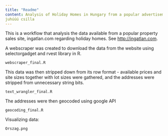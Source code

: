 ```yaml
---
title: "Readme"
content: Analysis of Holiday Homes in Hungary from a popular advertisement site ingatlan.com 
juhúúú csilla
---
```


This is a workflow that analysis the data available from a popular property sales site, ingatlan.com regarding holiday homes. See <http://ingatlan.com>.

A webscraper was created to download the data from the website using selectorgadget and rvest library in R. 

```{r}
webscraper_final.R
```

This data was then stripped down from its row format - available prices and site sizes together with lot sizes were gathered, and the addresses were stripped from unnecessary string bits. 

```{r}
text_wrangler_final.R
```

The addresses were then geocoded using google API

```{r}
geocoding_final.R
```

Visualizing data:

```{r}
Orszag.png
```
